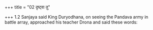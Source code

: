 +++
title = "02 दृष्ट्वा तु"

+++
1.2 Sanjaya said King Duryodhana, on seeing the Pandava army in battle
array, approached his teacher Drona and said these words:
